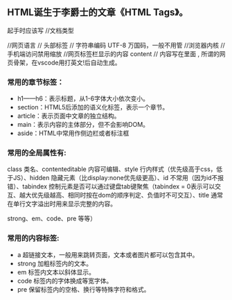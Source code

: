 ## HTML诞生于李爵士的文章《HTML Tags》。

起手时应该写<!DOCTYPE html>   //文档类型
<html lang="en">    //网页语言
<head>  // 头部标签
  <meta charset="UTF-8">  // 字符串编码 UTF-8 万国码，一般不用管
  <meta http-equiv="X-UA-Compatible" content="IE=edge">   //浏览器内核
  <meta name="viewport" content="width=device-width, initial-scale=1.0">  // 手机端访问禁用缩放
  <title>Documents</title>  //网页标签栏显示的内容
</head>
<body>
  content // 内容写在里面
</body>
</html>,
所谓的网页骨架，在vscode用打英文!后自动生成。

### 常用的章节标签：
* h1——h6：表示标题，从1-6字体大小依次变小。
* section：HTML5后添加的语义化标签，表示一个章节。
* article：表示页面中文章的独立结构。
* main：表示内容的主体部分，但不会影响DOM。
* aside：HTML中常用作侧边栏或者标注框

### 常用的全局属性有:
class 类名、contenteditable 内容可编辑、style 行内样式（优先级高于css，低于JS）、hidden 隐藏元素（比display:none优先级更高）、id 不常用（因为id不报错）、tabindex 控制元素是否可以通过键盘tab键聚焦（tabindex = 0表示可以交互、越大优先级越高、相同时按在dom的顺序判定、负值时不可交互）、title 通常在单行文字溢出时用来显示完整的内容。

strong、em、code、pre 等等）

### 常用的内容标签:
* a 超链接文本，一般用来跳转页面，文本或者图片都可以包含其中。
* strong 加粗标签内的文本。
* em 标签内文本以斜体显示。
* code 标签内的字体换成等宽字体。
* pre 保留标签内的空格、换行等特殊字符和格式。
